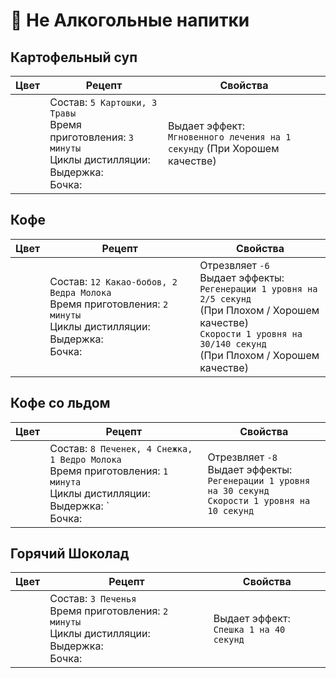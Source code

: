 # 📖 Не Алкогольные напитки

<!-- 

## 
|Цвет|Рецепт|Свойства|
|-|-|-|
| <MCBottle color="#000000" size="big" />  | Состав: `n` <br/>Время приготовления: `n` <br/>Циклы дистилляции: `n` <br/>Выдержка: `n` <br/>Бочка: `n`| <br/> |
 
-->



## Картофельный суп
|Цвет|Рецепт|Свойства|
|-|-|-|
| <MCBottle color="#ffa600" size="big" /> | Состав: `5 Картошки, 3 Травы` <br/>Время приготовления: `3 минуты` <br/>Циклы дистилляции: <iconify-icon icon="solar:close-square-bold-duotone" style="margin-right:0.10rem;margin:center;color: #FF0000" ></iconify-icon> <br/>Выдержка: <iconify-icon icon="solar:close-square-bold-duotone" style="margin-right:0.10rem;margin:center;color: #FF0000" ></iconify-icon> <br/>Бочка: <iconify-icon icon="solar:close-square-bold-duotone" style="margin-right:0.10rem;margin:center;color: #FF0000" ></iconify-icon>| Выдает эффект:<br/> `Мгновенного лечения на 1 секунду` (При Хорошем качестве)|
 

## Кофе
|Цвет|Рецепт|Свойства|
|-|-|-|
| <MCBottle color="#000000" size="big" />  | Состав: `12 Какао-бобов, 2 Ведра Молока` <br/>Время приготовления: `2 минуты` <br/>Циклы дистилляции: <iconify-icon icon="solar:close-square-bold-duotone" style="margin-right:0.10rem;margin:center;color: #FF0000" ></iconify-icon> <br/>Выдержка: <iconify-icon icon="solar:close-square-bold-duotone" style="margin-right:0.10rem;margin:center;color: #FF0000" ></iconify-icon> <br/>Бочка: <iconify-icon icon="solar:close-square-bold-duotone" style="margin-right:0.10rem;margin:center;color: #FF0000" ></iconify-icon>| Отрезвляет `-6` <br/>Выдает эффекты:<br/> `Регенерации 1 уровня на 2/5 секунд`<br/> (При Плохом / Хорошем качестве)<br/> `Скорости 1 уровня на 30/140 секунд`<br/> (При Плохом / Хорошем качестве)|


## Кофе со льдом
|Цвет|Рецепт|Свойства|
|-|-|-|
| <MCBottle color="#000000" size="big" />  | Состав: `8 Печенек, 4 Снежка, 1 Ведро Молока` <br/>Время приготовления: `1 минута` <br/>Циклы дистилляции: <iconify-icon icon="solar:close-square-bold-duotone" style="margin-right:0.10rem;margin:center;color: #FF0000" ></iconify-icon> <br/>Выдержка: `<iconify-icon icon="solar:close-square-bold-duotone" style="margin-right:0.10rem;margin:center;color: #FF0000" ></iconify-icon> <br/>Бочка: <iconify-icon icon="solar:close-square-bold-duotone" style="margin-right:0.10rem;margin:center;color: #FF0000" ></iconify-icon>| Отрезвляет `-8` <br/>Выдает эффекты:<br/> `Регенерации 1 уровня на 30 секунд`<br/> `Скорости 1 уровня на 10 секунд`<br/> |
 

## Горячий Шоколад
|Цвет|Рецепт|Свойства|
|-|-|-|
| <MCBottle color="#650012" size="big" /> | Состав: `3 Печенья` <br/>Время приготовления: `2 минуты` <br/>Циклы дистилляции: <iconify-icon icon="solar:close-square-bold-duotone" style="margin-right:0.10rem;margin:center;color: #FF0000" ></iconify-icon><br/>Выдержка: <iconify-icon icon="solar:close-square-bold-duotone" style="margin-right:0.10rem;margin:center;color: #FF0000" ></iconify-icon> <br/>Бочка: <iconify-icon icon="solar:close-square-bold-duotone" style="margin-right:0.10rem;margin:center;color: #FF0000" ></iconify-icon>| Выдает эффект:<br/> `Спешка 1 на 40 секунд` |
 